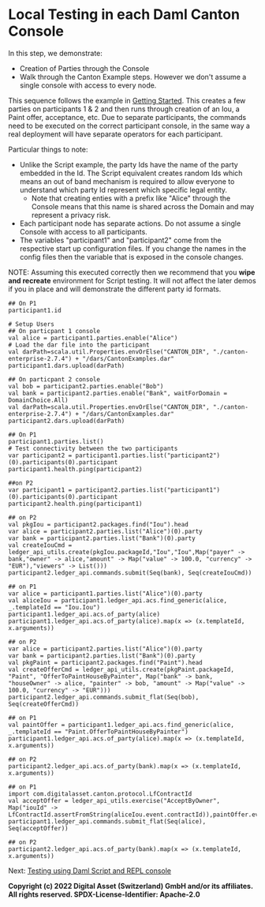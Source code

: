 # Local Testing in each Daml Canton Console

In this step, we demonstrate:
- Creation of Parties through the Console
- Walk through the Canton Example steps. However we don't assume a single console with access to every node.

This sequence follows the example in [Getting Started](https://docs.daml.com/canton/tutorials/getting_started.html). 
This creates a few parties on participants 1 & 2 and then runs through creation of an Iou, a Paint offer, acceptance, etc.
Due to separate participants, the commands need to be executed on the correct participant console, in the same way a real deployment
will have separate operators for each participant.

Particular things to note:
- Unlike the Script example, the party Ids have the name of the party embedded in the Id. The Script equivalent creates
random Ids which means an out of band mechanism is required to allow everyone to understand which party Id represent which 
specific legal entity.
  - Note that creating enties with a prefix like "Alice" through the Console means that this name is shared across the Domain and may represent a privacy risk.
- Each participant node has separate actions. Do not assume a single Console with access 
to all participants.
- The variables "participant1" and "participant2" come from the respective start up configuration files. If you change the 
names in the config files then the variable that is exposed in the console changes.

NOTE: Assuming this executed correctly then we recommend that you **wipe and recreate** environment for
Script testing. It will not affect the later demos if you in place and will demonstrate the different
party id formats.


```
## On P1
participant1.id

# Setup Users
## On particpant 1 console
val alice = participant1.parties.enable("Alice")
# Load the dar file into the participant
val darPath=scala.util.Properties.envOrElse("CANTON_DIR", "./canton-enterprise-2.7.4") + "/dars/CantonExamples.dar"
participant1.dars.upload(darPath)

## On particpant 2 console
val bob = participant2.parties.enable("Bob")
val bank = participant2.parties.enable("Bank", waitForDomain = DomainChoice.All)
val darPath=scala.util.Properties.envOrElse("CANTON_DIR", "./canton-enterprise-2.7.4") + "/dars/CantonExamples.dar"
participant2.dars.upload(darPath)

## On P1
participant1.parties.list()
# Test connectivity between the two participants
var participant2 = participant1.parties.list("participant2")(0).participants(0).participant
participant1.health.ping(participant2)

##on P2
var participant1 = participant2.parties.list("participant1")(0).participants(0).participant
participant2.health.ping(participant1)

## on P2
val pkgIou = participant2.packages.find("Iou").head
var alice = participant2.parties.list("Alice")(0).party
var bank = participant2.parties.list("Bank")(0).party
val createIouCmd = ledger_api_utils.create(pkgIou.packageId,"Iou","Iou",Map("payer" -> bank,"owner" -> alice,"amount" -> Map("value" -> 100.0, "currency" -> "EUR"),"viewers" -> List()))
participant2.ledger_api.commands.submit(Seq(bank), Seq(createIouCmd))

## on P1
var alice = participant1.parties.list("Alice")(0).party
val aliceIou = participant1.ledger_api.acs.find_generic(alice, _.templateId == "Iou.Iou")
participant1.ledger_api.acs.of_party(alice)
participant1.ledger_api.acs.of_party(alice).map(x => (x.templateId, x.arguments))

## on P2
var alice = participant2.parties.list("Alice")(0).party
var bank = participant2.parties.list("Bank")(0).party
val pkgPaint = participant2.packages.find("Paint").head
val createOfferCmd = ledger_api_utils.create(pkgPaint.packageId, "Paint", "OfferToPaintHouseByPainter", Map("bank" -> bank, "houseOwner" -> alice, "painter" -> bob, "amount" -> Map("value" -> 100.0, "currency" -> "EUR")))
participant2.ledger_api.commands.submit_flat(Seq(bob), Seq(createOfferCmd))

## on P1
val paintOffer = participant1.ledger_api.acs.find_generic(alice, _.templateId == "Paint.OfferToPaintHouseByPainter")
participant1.ledger_api.acs.of_party(alice).map(x => (x.templateId, x.arguments))

## on P2
participant2.ledger_api.acs.of_party(bank).map(x => (x.templateId, x.arguments))

## on P1
import com.digitalasset.canton.protocol.LfContractId
val acceptOffer = ledger_api_utils.exercise("AcceptByOwner", Map("iouId" -> LfContractId.assertFromString(aliceIou.event.contractId)),paintOffer.event)
participant1.ledger_api.commands.submit_flat(Seq(alice), Seq(acceptOffer))

## on P2
participant2.ledger_api.acs.of_party(bank).map(x => (x.templateId, x.arguments))

```

Next: [Testing using Daml Script and REPL console](./test-script.md)


**Copyright (c) 2022 Digital Asset (Switzerland) GmbH and/or its affiliates. All rights reserved.
SPDX-License-Identifier: Apache-2.0**


